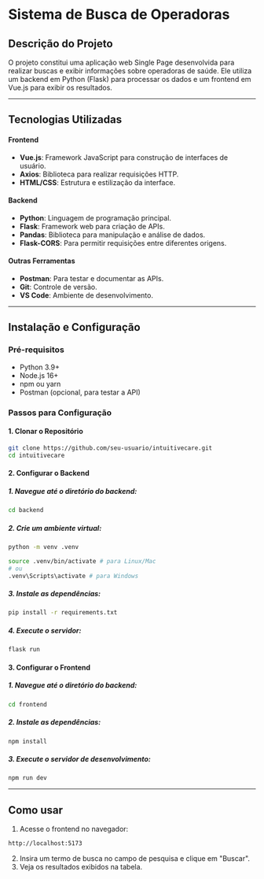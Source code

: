 # Sistema de Busca de Operadoras
## Descrição do Projeto
O projeto constitui uma aplicação web Single Page desenvolvida para realizar buscas e exibir informações sobre operadoras de saúde. Ele utiliza um backend em Python (Flask) para processar os dados e um frontend em Vue.js para exibir os resultados.

--- 

## Tecnologias Utilizadas
#### Frontend
- **Vue.js**: Framework JavaScript para construção de interfaces de usuário.
- **Axios**: Biblioteca para realizar requisições HTTP.
- **HTML/CSS**: Estrutura e estilização da interface.
#### Backend
- **Python**: Linguagem de programação principal.
- **Flask**: Framework web para criação de APIs.
- **Pandas**: Biblioteca para manipulação e análise de dados.
- **Flask-CORS**: Para permitir requisições entre diferentes origens.
#### Outras Ferramentas
- **Postman**: Para testar e documentar as APIs.
- **Git**: Controle de versão.
- **VS Code**: Ambiente de desenvolvimento.

--- 

## Instalação e Configuração
### Pré-requisitos
- Python 3.9+
- Node.js 16+
- npm ou yarn
- Postman (opcional, para testar a API)

### Passos para Configuração
#### 1. Clonar o Repositório
```bash
git clone https://github.com/seu-usuario/intuitivecare.git
cd intuitivecare
```
#### 2. Configurar o Backend
##### 1. Navegue até o diretório do backend:
```bash
cd backend
```
##### 2. Crie um ambiente virtual:
```bash
python -m venv .venv
```
```bash
source .venv/bin/activate # para Linux/Mac
# ou 
.venv\Scripts\activate # para Windows
```
##### 3. Instale as dependências:
```bash
pip install -r requirements.txt
```
##### 4. Execute o servidor:
```bash
flask run
```

#### 3. Configurar o Frontend
##### 1. Navegue até o diretório do backend:
```bash
cd frontend
```
##### 2. Instale as dependências:
```bash
npm install
```
##### 3. Execute o servidor de desenvolvimento:
```bash
npm run dev
```

--- 

## Como usar
1. Acesse o frontend no navegador:
```bash
http://localhost:5173
```
2. Insira um termo de busca no campo de pesquisa e clique em "Buscar".
3. Veja os resultados exibidos na tabela.

